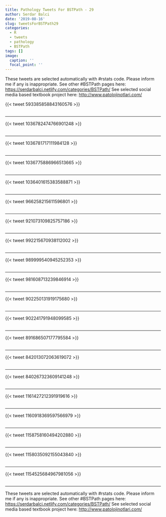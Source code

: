 ```yaml
---
title: Pathology Tweets For BSTPath - 29
author: Serdar Balci
date: '2019-08-16'
slug: tweetsForBSTPath29
categories:
  - R
  - tweets
  - pathology
  - BSTPath
tags: []
image:
  caption: ''
  focal_point: ''
---
```



These tweets are selected automatically with #rstats code. Please inform me if any is inappropriate.
See other #BSTPath pages here: https://serdarbalci.netlify.com/categories/BSTPath/ 
See selected social media based textbook project here: http://www.patolojinotlari.com/

{{< tweet 593385858843160576 >}}
<br>
<br>
<hr>
{{< tweet 1036782474766901248 >}}
<br>
<br>
<hr>
{{< tweet 1036781717111984128 >}}
<br>
<br>
<hr>
{{< tweet 1036775886966513665 >}}
<br>
<br>
<hr>
{{< tweet 1036401615383588871 >}}
<br>
<br>
<hr>
{{< tweet 966258215611596801 >}}
<br>
<br>
<hr>
{{< tweet 921073109825757186 >}}
<br>
<br>
<hr>
{{< tweet 992215670938112002 >}}
<br>
<br>
<hr>
{{< tweet 989999540945252353 >}}
<br>
<br>
<hr>
{{< tweet 981608713239846914 >}}
<br>
<br>
<hr>
{{< tweet 902250131919175680 >}}
<br>
<br>
<hr>
{{< tweet 902241791948099585 >}}
<br>
<br>
<hr>
{{< tweet 891686507177795584 >}}
<br>
<br>
<hr>
{{< tweet 842013072063619072 >}}
<br>
<br>
<hr>
{{< tweet 840267323609141248 >}}
<br>
<br>
<hr>
{{< tweet 1161427212391919616 >}}
<br>
<br>
<hr>
{{< tweet 1160918369597566979 >}}
<br>
<br>
<hr>
{{< tweet 1158758160494202880 >}}
<br>
<br>
<hr>
{{< tweet 1158035092155043840 >}}
<br>
<br>
<hr>
{{< tweet 1154525684967981056 >}}
<br>
<br>
<hr>


These tweets are selected automatically with #rstats code. Please inform me if any is inappropriate.
See other #BSTPath pages here: https://serdarbalci.netlify.com/categories/BSTPath/ 
See selected social media based textbook project here: http://www.patolojinotlari.com/
